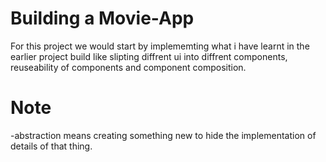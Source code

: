 # Building a Movie-App

For this project we would start by implememting what i have learnt in the earlier project build like slipting diffrent ui into diffrent components, reuseability of components and component composition.

# Note

-abstraction means creating something new to hide the implementation of details of that thing.
